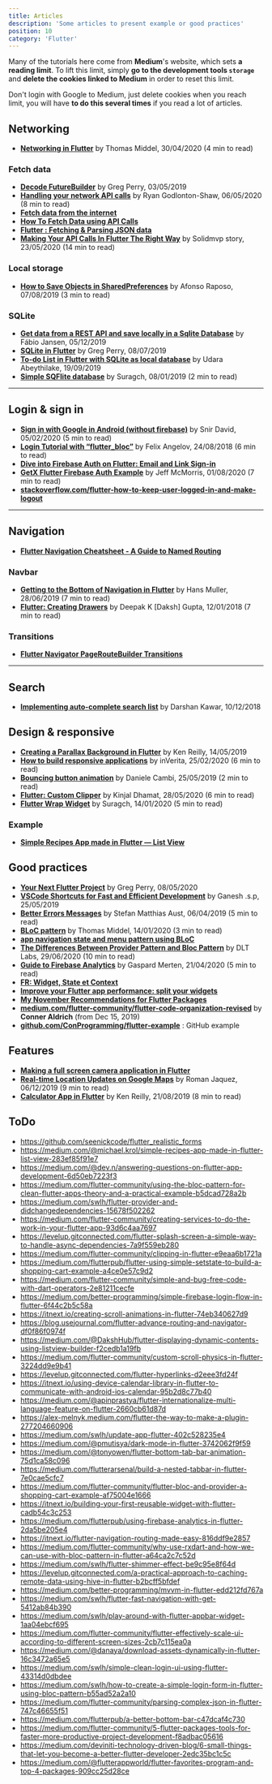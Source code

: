 ```yaml
---
title: Articles
description: 'Some articles to present example or good practices'
position: 10
category: 'Flutter'
---
```


<content-alert type="info" title="About Medium limit reading">

Many of the tutorials here come from **Medium**'s website, which sets **a reading limit**. To lift this limit, simply **go to the development tools `storage`** and **delete the cookies linked to Medium** in order to reset this limit.

Don't login with Google to Medium, just delete cookies when you reach limit, you will have **to do this several times** if you read a lot of articles.

</content-alert>

## Networking

- [**Networking in Flutter**](https://itnext.io/networking-in-flutter-quick-guide-c491819a64f0) by Thomas Middel, 30/04/2020 (4 min to read)

### Fetch data

- [**Decode FutureBuilder**](https://medium.com/@greg.perry/decode-futurebuilder-bc1a5e6507d4) by Greg Perry, 03/05/2019
- [**Handling your network API calls**](https://itnext.io/flutter-handling-your-network-api-calls-like-a-legend-using-provider-8c652c0530e3) by Ryan Godlonton-Shaw, 06/05/2020 (8 min to read)
- [**Fetch data from the internet**](https://flutter.dev/docs/cookbook/networking/fetch-data)
- [**How To Fetch Data using API Calls**](https://medium.com/@maffan/how-to-fetch-data-using-api-calls-in-flutter-99668a60170c)
- [**Flutter : Fetching & Parsing JSON data**](https://medium.com/@diegoveloper/flutter-fetching-parsing-json-data-c019ddddaa34)
- [**Making Your API Calls In Flutter The Right Way**](https://medium.com/solidmvp-africa/making-your-api-calls-in-flutter-the-right-way-f0a03e35b4b1) by Solidmvp story, 23/05/2020 (14 min to read)

### Local storage

- [**How to Save Objects in SharedPreferences**](https://medium.com/better-programming/flutter-how-to-save-objects-in-sharedpreferences-b7880d0ee2e4) by Afonso Raposo, 07/08/2019 (3 min to read)

### SQLite

- [**Get data from a REST API and save locally in a Sqlite Database**](https://medium.com/swlh/flutter-get-data-from-a-rest-api-and-save-locally-in-a-sqlite-database-9a9de5867939) by Fábio Jansen, 05/12/2019
- [**SQLite in Flutter**](https://medium.com/@greg.perry/sqlite-database-in-flutter-2ef1ef87e5af) by Greg Perry, 08/07/2019
- [**To-do List in Flutter with SQLite as local database**](https://medium.com/@abeythilakeudara3/to-do-list-in-flutter-with-sqlite-as-local-database-8b26ba2b060e) by Udara Abeythilake, 19/09/2019
- [**Simple SQFlite database**](https://suragch.medium.com/simple-sqflite-database-example-in-flutter-e56a5aaa3f91) by Suragch, 08/01/2019 (2 min to read)

---

## Login & sign in

- [**Sign in with Google in Android (without firebase)**](https://medium.com/flutter-community/flutter-sign-in-with-google-in-android-without-firebase-a91b977d166f) by Snir David, 05/02/2020 (5 min to read)
- [**Login Tutorial with “flutter_bloc”**](https://medium.com/flutter-community/flutter-login-tutorial-with-flutter-bloc-ea606ef701ad) by Felix Angelov, 24/08/2018 (6 min to read)
- [**Dive into Firebase Auth on Flutter: Email and Link Sign-in**](https://medium.com/firebase-developers/dive-into-firebase-auth-on-flutter-email-and-link-sign-in-e51603eb08f8)
- [**GetX Flutter Firebase Auth Example**](https://medium.com/@jeffmcmorris/getx-flutter-firebase-auth-example-b383c1dd1de2) by Jeff McMorris, 01/08/2020 (7 min to read)
- [**stackoverflow.com/flutter-how-to-keep-user-logged-in-and-make-logout**](https://stackoverflow.com/questions/57405433/flutter-how-to-keep-user-logged-in-and-make-logout)

---

## Navigation

- [**Flutter Navigation Cheatsheet - A Guide to Named Routing**](https://www.filledstacks.com/post/flutter-navigation-cheatsheet-a-guide-to-named-routing/)

### Navbar

- [**Getting to the Bottom of Navigation in Flutter**](https://medium.com/flutter/getting-to-the-bottom-of-navigation-in-flutter-b3e440b9386) by Hans Muller, 28/06/2019 (7 min to read)
- [**Flutter: Creating Drawers**](https://proandroiddev.com/flutter-creating-drawers-e31414f7d71a) by Deepak K [Daksh] Gupta, 12/01/2018 (7 min to read)

### Transitions

- [**Flutter Navigator PageRouteBuilder Transitions**](https://medium.com/@JediPixels/flutter-navigator-pageroutebuilder-transitions-b05991f53069)

---

## Search

- [**Implementing auto-complete search list**](https://medium.com/flutter-community/implementing-auto-complete-search-list-a8dd192bd5f6) by Darshan Kawar, 10/12/2018

## Design & responsive

- [**Creating a Parallax Background in Flutter**](https://itnext.io/creating-a-parallax-background-in-flutter-5e8b5f4bb837) by Ken Reilly, 14/05/2019
- [**How to build responsive applications**](https://medium.com/better-programming/how-to-build-responsive-apps-with-flutter-widgets-review-b22c6dec6904) by inVerita, 25/02/2020 (6 min to read)
- [**Bouncing button animation**](https://medium.com/flutter-community/flutter-bouncing-button-animation-ece660e19c91) by Daniele Cambi, 25/05/2019 (2 min to read)
- [**Flutter: Custom Clipper**](https://medium.com/flutter-community/flutter-custom-clipper-28c6d380fdd6) by Kinjal Dhamat, 28/05/2020 (6 min to read)
- [**Flutter Wrap Widget**](https://medium.com/flutter-community/flutter-wrap-widget-e1ee0b005b16) by Suragch, 14/01/2020 (5 min to read)

### Example

- [**Simple Recipes App made in Flutter — List View**](https://medium.com/@michael.krol/simple-recipes-app-made-in-flutter-list-view-283ef85f91e7)

## Good practices

- [**Your Next Flutter Project**](https://medium.com/follow-flutter/your-next-mvc-flutter-project-1fabe2069b01) by Greg Perry, 08/05/2020
- [**VSCode Shortcuts for Fast and Efficient Development**](https://medium.com/flutter-community/flutter-visual-studio-code-shortcuts-for-fast-and-efficient-development-7235bc6c3b7d) by Ganesh .s.p, 25/05/2019
- [**Better Errors Messages**](https://medium.com/icnh/better-errors-messages-for-flutter-a21c53982a99) by Stefan Matthias Aust, 06/04/2019 (5 min to read)
- [**BLoC pattern**](https://itnext.io/bloc-pattern-building-blocs-for-flutter-81a17410b09) by Thomas Middel, 14/01/2020 (3 min to read)
- [**app navigation state and menu pattern using BLoC**](https://medium.com/flutter-community/flutter-app-navigation-state-and-menu-pattern-using-bloc-d5a42be941b2)
- [**The Differences Between Provider Pattern and Bloc Pattern**](https://medium.com/swlh/the-differences-between-provider-pattern-and-bloc-pattern-fc93dc523672) by DLT Labs, 29/06/2020 (10 min to read)
- [**Guide to Firebase Analytics**](https://medium.com/flutter-community/the-flutter-guide-to-firebase-analytics-9b99c6e27a6) by Gaspard Merten, 21/04/2020 (5 min to read)
- [**FR: Widget, State et Context**](https://www.didierboelens.com/fr/2018/06/widget-state-context-inheritedwidget)
- [**Improve your Flutter app performance: split your widgets**](https://medium.com/flutter-community/improve-your-flutter-app-performance-split-your-widgets-935f97e93f7d)
- [**My November Recommendations for Flutter Packages**](https://medium.com/better-programming/discover-flutter-november-recommendation-for-flutter-packages-4b7cb2470323)
- [**medium.com/flutter-community/flutter-code-organization-revised**](https://medium.com/flutter-community/flutter-code-organization-revised-b09ad5cef7f6) by **Conner Aldrich** (from Dec 15, 2019)
- [**github.com/ConProgramming/flutter-example**](https://github.com/ConProgramming/flutter-example) : GitHub example

## Features

- [**Making a full screen camera application in Flutter**](https://medium.com/lightsnap/making-a-full-screen-camera-application-in-flutter-65db7f5d717b)
- [**Real-time Location Updates on Google Maps**](https://medium.com/flutter-community/implement-real-time-location-updates-on-google-maps-in-flutter-235c8a09173e) by Roman Jaquez, 06/12/2019 (9 min to read)
- [**Calculator App in Flutter**](https://itnext.io/building-a-calculator-app-in-flutter-824254704fe6) by Ken Reilly, 21/08/2019 (8 min to read)

## ToDo

- <https://github.com/seenickcode/flutter_realistic_forms>
- <https://medium.com/@michael.krol/simple-recipes-app-made-in-flutter-list-view-283ef85f91e7>
- <https://medium.com/@dev.n/answering-questions-on-flutter-app-development-6d50eb7223f3>
- <https://medium.com/flutter-community/using-the-bloc-pattern-for-clean-flutter-apps-theory-and-a-practical-example-b5dcad728a2b>
- <https://medium.com/swlh/flutter-provider-and-didchangedependencies-15678f502262>
- <https://medium.com/flutter-community/creating-services-to-do-the-work-in-your-flutter-app-93d6c4aa7697>
- <https://levelup.gitconnected.com/flutter-splash-screen-a-simple-way-to-handle-async-dependencies-7a9f559eb280>
- <https://medium.com/flutter-community/clipping-in-flutter-e9eaa6b1721a>
- <https://medium.com/flutterpub/flutter-using-simple-setstate-to-build-a-shopping-cart-example-a4ce0e57c9d2>
- <https://medium.com/flutter-community/simple-and-bug-free-code-with-dart-operators-2e81211cecfe>
- <https://medium.com/better-programming/simple-firebase-login-flow-in-flutter-6f44c2b5c58a>
- <https://itnext.io/creating-scroll-animations-in-flutter-74eb340627d9>
- <https://blog.usejournal.com/flutter-advance-routing-and-navigator-df0f86f0974f>
- <https://medium.com/@DakshHub/flutter-displaying-dynamic-contents-using-listview-builder-f2cedb1a19fb>
- <https://medium.com/flutter-community/custom-scroll-physics-in-flutter-3224dd9e9b41>
- <https://levelup.gitconnected.com/flutter-hyperlinks-d2eee3fd24f>
- <https://itnext.io/using-device-calendar-library-in-flutter-to-communicate-with-android-ios-calendar-95b2d8c77b40>
- <https://medium.com/@apinprastya/flutter-internationalize-multi-language-feature-on-flutter-2660cb61d87d>
- <https://alex-melnyk.medium.com/flutter-the-way-to-make-a-plugin-277204660906>
- <https://medium.com/swlh/update-app-flutter-402c528235e4>
- <https://medium.com/@pmutisya/dark-mode-in-flutter-3742062f9f59>
- <https://medium.com/@tonyowen/flutter-bottom-tab-bar-animation-75d1ca58c096>
- <https://medium.com/flutterarsenal/build-a-nested-tabbar-in-flutter-7e0cae5cfc7>
- <https://medium.com/flutter-community/flutter-bloc-and-provider-a-shopping-cart-example-af75004e1666>
- <https://itnext.io/building-your-first-reusable-widget-with-flutter-cadb54c3c253>
- <https://medium.com/flutterpub/using-firebase-analytics-in-flutter-2da5be205e4>
- <https://itnext.io/flutter-navigation-routing-made-easy-816ddf9e2857>
- <https://medium.com/flutter-community/why-use-rxdart-and-how-we-can-use-with-bloc-pattern-in-flutter-a64ca2c7c52d>
- <https://medium.com/swlh/flutter-shimmer-effect-be9c95e8f64d>
- <https://levelup.gitconnected.com/a-practical-approach-to-caching-remote-data-using-hive-in-flutter-b2bcff5bfdef>
- <https://medium.com/better-programming/mvvm-in-flutter-edd212fd767a>
- <https://medium.com/swlh/flutter-fast-navigation-with-get-5412ab84b390>
- <https://medium.com/swlh/play-around-with-flutter-appbar-widget-1aa04ebcf695>
- <https://medium.com/flutter-community/flutter-effectively-scale-ui-according-to-different-screen-sizes-2cb7c115ea0a>
- <https://medium.com/@danaya/download-assets-dynamically-in-flutter-16c3472a65e5>
- <https://medium.com/swlh/simple-clean-login-ui-using-flutter-43314d0dbdee>
- <https://medium.com/swlh/how-to-create-a-simple-login-form-in-flutter-using-bloc-pattern-b55ad52a2a10>
- <https://medium.com/flutter-community/parsing-complex-json-in-flutter-747c46655f51>
- <https://medium.com/flutterpub/a-better-bottom-bar-c47dcaf4c730>
- <https://medium.com/flutter-community/5-flutter-packages-tools-for-faster-more-productive-project-development-f8adbac05616>
- <https://medium.com/deviniti-technology-driven-blog/6-small-things-that-let-you-become-a-better-flutter-developer-2edc35bc1c5c>
- <https://medium.com/@flutterappworld/flutter-favorites-program-and-top-4-packages-909cc25d28ce>
